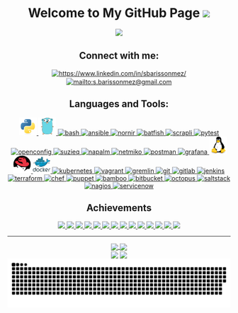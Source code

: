 <h1 align="center">
 Welcome to My GitHub Page
 <img src="https://media.giphy.com/media/hvRJCLFzcasrR4ia7z/giphy.gif" width="28">
</h1>

<div align="center">
  <img src="https://readme-typing-svg.herokuapp.com?font=Fira&color=%2336BCF7&size=30&lines=My+name+is+Baris+Sonmez;I+am+NetDevOps+Engineer&font=Fira%20Code&center=true&width=440&height=45&color=%2336BCF7Center=true&size=30">
</div>
 

<h2 align="center">Connect with me:</h2>
<div align="center">
 <a href="https://www.linkedin.com/in/sbarissonmez/" target="blank"> <img align="center" src="https://raw.githubusercontent.com/rahuldkjain/github-profile-readme-generator/master/src/images/icons/Social/linked-in-alt.svg" alt="https://www.linkedin.com/in/sbarissonmez/" height="30" width="40" />
 </a>
 <a href="mailto:s.barissonmez@gmail.com" target="blank"><img align="center" src="https://cdn.worldvectorlogo.com/logos/official-gmail-icon-2020-.svg" alt="mailto:s.barissonmez@gmail.com" height="30" width="40" />
 </a>
</div>

<h2 align="center">Languages and Tools:</h2>
<div align="center">
 <a href="https://www.python.org" target="_blank" rel="noreferrer" > 
  <img src="https://raw.githubusercontent.com/devicons/devicon/master/icons/python/python-original.svg" alt="python" width="40" height="40" style="max-width:100%;"/>
 </a>
 <a href="https://golang.org" target="_blank" rel="noreferrer"> 
  <img src="https://raw.githubusercontent.com/devicons/devicon/master/icons/go/go-original.svg" alt="go" width="40" height="40" style="max-width:100%;"/>
 </a>
 <a href="https://www.gnu.org/software/bash/" target="_blank" rel="noreferrer"> 
  <img src="https://e7.pngegg.com/pngimages/48/567/png-clipart-bash-shell-script-command-line-interface-z-shell-shell-rectangle-logo-thumbnail.png" alt="bash" width="40" height="40" style="max-width:100%;"/> 
 </a>
 <a href="https://www.ansible.com/" rel="nofollow"> 
  <img src="https://user-images.githubusercontent.com/13288840/177060536-190fedef-39fe-4b99-9aed-188ca4471bac.png" alt="ansible" width="40" height="40" style="max-width:100%;"/> 
 </a>
 <a href="https://nornir.readthedocs.io" rel="nofollow"> 
  <img src="https://nornir.readthedocs.io/en/latest/_images/nornir_logo_02.jpg" alt="nornir" width="40" height="40" style="max-width:100%;"/> 
 </a>
 <a href="https://www.batfish.org/" rel="nofollow"> 
  <img src="https://www.batfish.org/assets/favicon/favicon.ico" alt="batfish" width="40" height="40" style="max-width:100%;"/> 
 </a>
 <a href="https://carlmontanari.github.io/scrapli/" rel="nofollow"> 
  <img src="https://www.packetcoders.io/content/images/2021/07/scrapli.svg" alt="scrapli" width="40" height="40" style="max-width:100%;"/> 
 </a>
 <a href="https://docs.pytest.org/en/7.1.x/" rel="nofollow"> 
  <img src="https://docs.pytest.org/en/7.1.x/_static/pytest_logo_curves.svg" alt="pytest" width="40" height="40" style="max-width:100%;"/> 
 </a>
 <a href="https://www.openconfig.net/" rel="nofollow"> 
  <img src="https://www.openconfig.net/img/oc-logo-accent.svg" alt="openconfig" width="40" height="40" style="max-width:100%;"/> 
 </a>
 <a href="https://suzieq.readthedocs.io" rel="nofollow"> 
  <img src="https://repository-images.githubusercontent.com/232338630/806d3a80-fa93-11ea-88b8-8d5e4cb02a6a" alt="suzieq" width="40" height="40" style="max-width:100%;"/> 
 </a>
 <a href="https://napalm.readthedocs.io" rel="nofollow"> 
  <img src="https://avatars.githubusercontent.com/u/16415577?s=280&v=4" alt="napalm" width="40" height="40" style="max-width:100%;"/> 
 </a>
 <a href="https://ktbyers.github.io/netmiko/docs/netmiko/index.html" rel="nofollow"> 
  <img src="https://user-images.githubusercontent.com/13288840/177058960-1d8e6e4a-66b6-4554-a022-53951e309213.png" alt="netmiko" width="40" height="40" style="max-width:100%;"/> 
 </a>
 <a href="https://postman.com" rel="nofollow">
  <img src="https://camo.githubusercontent.com/93b32389bf746009ca2370de7fe06c3b5146f4c99d99df65994f9ced0ba41685/68747470733a2f2f7777772e766563746f726c6f676f2e7a6f6e652f6c6f676f732f676574706f73746d616e2f676574706f73746d616e2d69636f6e2e737667" alt="postman" width="40" height="40" style="max-width:100%;"/>
 </a>
 <a href="https://grafana.com" target="_blank" rel="noreferrer">
  <img src="https://www.vectorlogo.zone/logos/grafana/grafana-icon.svg" alt="grafana" width="40" height="40" style="max-width:100%;"/>
 </a>
 <a href="https://www.linux.org/" target="_blank" rel="noreferrer">
  <img src="https://raw.githubusercontent.com/devicons/devicon/master/icons/linux/linux-original.svg" alt="linux" width="40" height="40" style="max-width:100%;"/>
 </a>
 <a href="https://www.redhat.com/en/technologies/linux-platforms/enterprise-linux" rel="nofollow">
  <img src="https://raw.githubusercontent.com/devicons/devicon/master/icons/redhat/redhat-original.svg" alt="redhat" width="40" height="40" style="max-width:100%;"> 
 </a>
 <a href="https://www.docker.com/" target="_blank" rel="noreferrer">
  <img src="https://raw.githubusercontent.com/devicons/devicon/master/icons/docker/docker-original-wordmark.svg" alt="docker" width="40" height="40" style="max-width:100%;"/>
 </a>
<a href="https://kubernetes.io/" target="_blank" rel="noreferrer">
  <img src="https://user-images.githubusercontent.com/13288840/177059841-71acd10f-0098-47ab-b950-eb730de8255f.png" alt="kubernetes" width="40" height="40" style="max-width:100%;"/>
 </a>
 <a href="https://www.vagrantup.com/" target="_blank" rel="noreferrer">
  <img src="https://user-images.githubusercontent.com/13288840/177060276-1971da54-29b2-471c-a80d-d963ddebf381.png" alt="vagrant" width="40" height="40" style="max-width:100%;"/>
 </a>
 <a href="https://www.gremlin.com/" target="_blank" rel="noreferrer">
  <img src="https://user-images.githubusercontent.com/13288840/177060260-d154153c-796f-4ae9-a341-e2c3a71357ee.png" alt="gremlin" width="40" height="40" style="max-width:100%;"/>
 </a>
 <a href="https://git-scm.com/" target="_blank" rel="noreferrer">
  <img src="https://www.vectorlogo.zone/logos/git-scm/git-scm-icon.svg" alt="git" width="40" height="40" style="max-width:100%;"/>
 </a>
 <a href="https://about.gitlab.com/" rel="nofollow"> 
  <img src="https://cdn.worldvectorlogo.com/logos/gitlab.svg" alt="gitlab" width="40" height="40" style="max-width:100%;"/> 
 </a>
 <a href="https://www.jenkins.io" target="_blank" rel="noreferrer">
  <img src="https://www.vectorlogo.zone/logos/jenkins/jenkins-icon.svg" alt="jenkins" width="40" height="40" style="max-width:100%;"/>
 </a>
 <a href="https://www.terraform.io/" target="_blank" rel="noreferrer">
  <img src="https://user-images.githubusercontent.com/13288840/177059919-11874bd2-5a22-45f4-821b-999d11a4892b.png" alt="terraform" width="40" height="40" style="max-width:100%;"/>
 </a>
 <a href="https://www.chef.io/" target="_blank" rel="noreferrer">
  <img src="https://user-images.githubusercontent.com/13288840/177060022-84cce608-3d9c-4fd8-bba1-3a7b2c0848c4.png" alt="chef" width="40" height="40" style="max-width:100%;"/>
 </a>
 <a href="https://puppet.com/" target="_blank" rel="noreferrer">
  <img src="https://user-images.githubusercontent.com/13288840/177060099-7695889b-40b2-4eeb-8121-4379da967287.png" alt="puppet" width="40" height="40" style="max-width:100%;"/>
 </a>
 <a href="https://www.atlassian.com/software/bamboo" target="_blank" rel="noreferrer">
  <img src="https://user-images.githubusercontent.com/13288840/177060635-6ad2c147-e3c1-47bc-a782-98d4d45090f2.png" alt="bamboo" width="40" height="40" style="max-width:100%;"/>
 </a>
 <a href="https://bitbucket.org/" target="_blank" rel="noreferrer">
  <img src="https://user-images.githubusercontent.com/13288840/177060697-16212965-984c-46f0-b538-f57d8df2dec6.png" alt="bitbucket" width="40" height="40" style="max-width:100%;"/>
 </a>
 <a href="https://octopus.com/" target="_blank" rel="noreferrer">
  <img src="https://user-images.githubusercontent.com/13288840/177060812-94cf26cb-d9b5-435d-8074-8e46cdd2111d.png" alt="octopus" width="40" height="40" style="max-width:100%;"/>
 </a>
 <a href="https://saltproject.io/" target="_blank" rel="noreferrer">
  <img src="https://user-images.githubusercontent.com/13288840/177060515-d7874ada-aecf-4ced-8594-091fb37e97eb.png" alt="saltstack" width="40" height="40" style="max-width:100%;"/>
 </a>
 <a href="https://www.nagios.org/" target="_blank" rel="noreferrer">
  <img src="https://user-images.githubusercontent.com/13288840/177060761-1d665d34-f8d6-420f-8d0c-f020cbca8777.png" alt="nagios" width="40" height="40" style="max-width:100%;"/>
 </a>
 <a href="https://www.servicenow.com/" target="_blank" rel="noreferrer">
  <img src="https://user-images.githubusercontent.com/13288840/177060476-77c22660-15a6-4455-bec8-56cfef774593.png" alt="servicenow" width="40" height="40" style="max-width:100%;"/>
 </a>
</div>

<h2 align="center">Achievements</h2>
<div align="center">
 <a href="https://www.credly.com/badges/cd644a1e-1ddd-4125-99cd-2ed4fcfb8f1f/public_url" target="_blank" rel="noreferrer">
  <img src="https://images.credly.com/size/680x680/images/07f70c56-f067-458e-bbe5-736f055f0cce/CCNP_Enterprise_large.png" width="150"/>
 </a>
 <a href="https://www.credly.com/badges/f68cdb78-aa23-4759-bc1c-52473150598d/public_url" target="_blank" rel="noreferrer">
  <img src="https://images.credly.com/size/680x680/images/2f571cea-d149-418c-b01e-c7e51b6ef061/Cisco_DevNetSpecialist.png" width="150"/>
 </a>
 <a href="https://www.credly.com/badges/019c37a2-f99a-451c-8127-31bf4eb3ed82/public_url" target="_blank" rel="noreferrer">
  <img src="https://user-images.githubusercontent.com/13288840/177061760-56370d5c-3b1b-4872-befa-409c33047f44.png" width="150"/>
 </a>
 <a href="https://www.credly.com/badges/450dc86c-d19e-4874-b74e-41174e246aca/public_url" target="_blank" rel="noreferrer">
  <img src="https://images.credly.com/size/680x680/images/47c077de-cb53-4163-9440-4dc51b15d5e9/image.png" width="150"/>
 </a>
 <a href="https://www.credly.com/badges/d991a240-69e5-48cf-babd-fcc80bed1467/public_url" target="_blank" rel="noreferrer">
  <img src="https://images.credly.com/size/680x680/images/e70e8fe5-86bd-4040-bf56-fda0e39f21a6/image.png" width="150"/>
 </a>
 <a href="https://learn.arista.com/blocks/course_linkedincert/verifycert.php?AN15863157" target="_blank" rel="noreferrer">
  <img src="https://user-images.githubusercontent.com/13288840/177061951-f0cd1fa9-06c8-439d-a540-339f1d9be9ac.png" width="150"/>
 </a>
 <a href="https://certificates.infoblox.com/35200748-308a-4cf3-8b28-f5b9588e3849#gs.4odkgf" target="_blank" rel="noreferrer">
  <img src="https://templates.images.credential.net/16324787241572959715944619148545.png" width="150"/>
 </a>
 <a href="https://certificates.infoblox.com/c5e6455f-5631-49b1-b9b4-93ce4ed54fab" target="_blank" rel="noreferrer">
  <img src="https://templates.images.credential.net/16324787613378858785456818705712.png" width="150"/>
 </a>
 <a href="https://certificates.infoblox.com/5ac4c4f1-2077-4a7c-bafb-8a548baf5658" target="_blank" rel="noreferrer">
  <img src="https://templates.images.credential.net/16324787854395002295023992005185.png" width="150"/>
 </a>
 <a href="https://www.scrumstudy.com/certification/verify?type=SFC&number=921488" target="_blank" rel="noreferrer">
  <img src="https://user-images.githubusercontent.com/13288840/177019981-324db4da-ecec-47e9-8e44-d31558f37959.png" width="150"/>
 </a>
 <a href="http://81cd1176253f3f59d435-ac22991740ab4ff17e21daf2ed577041.r77.cf1.rackcdn.com/Certificate/SixSigmaYellowBelt-BarisSonmez-853857.pdf" target="_blank" rel="noreferrer">
  <img src="https://user-images.githubusercontent.com/13288840/177062376-2b0c0f98-504c-48a2-adb0-91e7f9ed4307.png" width="150"/>
 </a>
  <a href="https://www.credly.com/badges/4362efec-3355-49c4-9ad4-2de941235e1f/public_url" target="_blank" rel="noreferrer">
  <img src="https://images.credly.com/size/680x680/images/2700b813-82b8-4232-9b36-5dcd5cd24584/Badges_v8-08_Co-Creator.png" width="150"/>
 </a>
  <a href="https://www.credly.com/badges/03f9dc5d-3c9a-4ad4-936a-4a00058ddd18/public_url" target="_blank" rel="noreferrer">
  <img src="https://images.credly.com/size/680x680/images/bc08972c-3c7d-4b99-82a0-c94bcca36674/Badges_v8-07_Practitioner.png" width="150"/>
 </a>
  <a href="https://www.credly.com/badges/1afdfd94-8c87-47ab-8617-895e21e93d40/public_url" target="_blank" rel="noreferrer">
  <img src="https://images.credly.com/size/680x680/images/09f644d1-eed2-4279-bc49-1e26cddc9d3d/Team_Essentials.png" width="150"/>
 </a>
</div>
 
<!--Statistics-->
<hr>
<div align="center">
 <div align="center">
  <a href="https://github.com/sbarissonmez/github-profile-views-counter">
   <img align="center" src="https://komarev.com/ghpvc/?username=sbarissonmez&color=f75c7e">
  </a>
  <a href="https://github.com/sbarissonmez?tab=followers">
    <img align="center"  src="https://img.shields.io/github/followers/sbarissonmez?style=flat-square&color=f75c7e">
  </a>
 </div>
 
 <div>
  <img align="center" src="https://github-readme-stats.vercel.app/api?username=sbarissonmez&show_icons=true&theme=radical" />
  <a href="https://git.io/streak-stats">
   <img align="center" src="https://github-readme-streak-stats.herokuapp.com?user=sbarissonmez&theme=radical&date_format=j%20M%5B%20Y%5D" />
  </a>
 </div>
 
 <div  align="center"> <img src="https://github.com/sbarissonmez/sbarissonmez/blob/output/github-contribution-grid-snake.svg" /></div>
